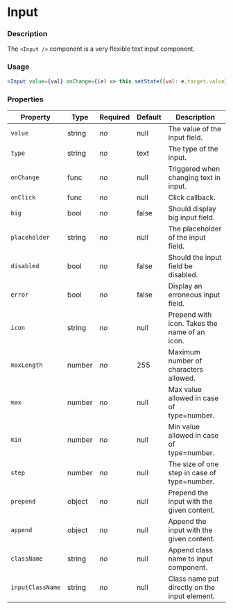 # Input

### Description
The `<Input />` component is a very flexible text input component.

### Usage
```jsx
<Input value={val} onChange={(e) => this.setState({val: e.target.value})} />
```

### Properties
| Property | Type | Required | Default | Description |
| --- | --- | --- | --- | --- |
| `value` | string | *no* | null | The value of the input field. |
| `type` | string | *no* | text | The type of the input. |
| `onChange` | func | *no* | null | Triggered when changing text in input. |
| `onClick` | func | *no* | null | Click callback. |
| `big` | bool | *no* | false | Should display big input field. |
| `placeholder` | string | *no* | null | The placeholder of the input field. |
| `disabled` | bool | *no* | false | Should the input field be disabled. |
| `error` | bool | *no* | false | Display an erroneous input field. |
| `icon` | string | *no* | null | Prepend with icon. Takes the name of an icon. |
| `maxLength` | number | *no* | 255 | Maximum number of characters allowed. |
| `max` | number | *no* | null | Max value allowed in case of type=number. |
| `min` | number | *no* | null | Min value allowed in case of type=number. |
| `step` | number | *no* | null | The size of one step in case of type=number. |
| `prepend` | object | *no* | null | Prepend the input with the given content. |
| `append` | object | *no* | null | Append the input with the given content. |
| `className` | string | *no* | null | Append class name to input component. |
| `inputClassName` | string | *no* | null | Class name put directly on the input element. |

